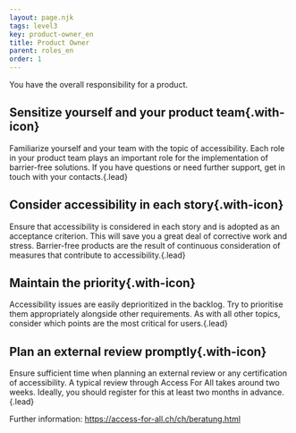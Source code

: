 ```yaml
---
layout: page.njk
tags: level3
key: product-owner_en
title: Product Owner
parent: roles_en
order: 1
---
```


You have the overall responsibility for a product.

## <sbb-icon name="circle-tick-medium"></sbb-icon> Sensitize yourself and your product team{.with-icon}
Familiarize yourself and your team with the topic of accessibility. Each role in your product team plays an important role for the implementation of barrier-free solutions. If you have questions or need further support, get in touch with your <sbb-link variant="inline" type="button" href="/{{page.lang}}/accessibility/introduction/contact/">contacts</sbb-link>.{.lead}

## <sbb-icon name="circle-tick-medium"></sbb-icon> Consider accessibility in each story{.with-icon}
Ensure that accessibility is considered in each story and is adopted as an acceptance criterion. This will save you a great deal of corrective work and stress. Barrier-free products are the result of continuous consideration of measures that contribute to accessibility.{.lead}

## <sbb-icon name="circle-tick-medium"></sbb-icon> Maintain the priority{.with-icon}
Accessibility issues are easily deprioritized in the backlog. Try to prioritise them appropriately alongside other requirements. As with all other topics, consider which points are the most critical for users.{.lead}

## <sbb-icon name="circle-tick-medium"></sbb-icon> Plan an external review promptly{.with-icon}
Ensure sufficient time when planning an external review or any <sbb-link variant="inline" type="button" href="/{{page.lang}}/accessibility/introduction/further-information/">certification</sbb-link> of accessibility. A typical review through Access For All takes around two weeks. Ideally, you should register for this at least two months in advance.{.lead}

Further information: <sbb-link variant="inline" type="button" target="_blank" href="https://access-for-all.ch/ch/beratung.html">https://access-for-all.ch/ch/beratung.html</sbb-link>